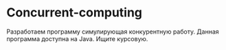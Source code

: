 # Concurrent-computing
Разработаем программу симулирующая конкурентную работу. Данная программа доступна на Java. Ищите курсовую.
